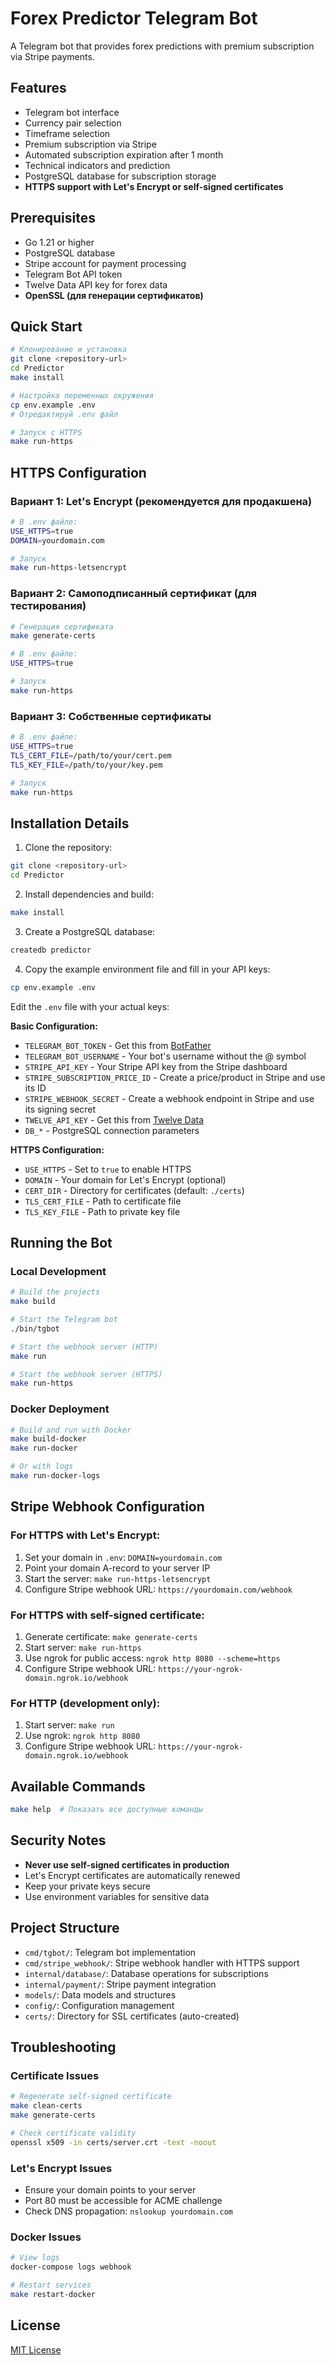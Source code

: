 # Forex Predictor Telegram Bot

A Telegram bot that provides forex predictions with premium subscription via Stripe payments.

## Features

- Telegram bot interface
- Currency pair selection
- Timeframe selection
- Premium subscription via Stripe
- Automated subscription expiration after 1 month
- Technical indicators and prediction
- PostgreSQL database for subscription storage
- **HTTPS support with Let's Encrypt or self-signed certificates**

## Prerequisites

- Go 1.21 or higher
- PostgreSQL database
- Stripe account for payment processing
- Telegram Bot API token
- Twelve Data API key for forex data
- **OpenSSL (для генерации сертификатов)**

## Quick Start

```bash
# Клонирование и установка
git clone <repository-url>
cd Predictor
make install

# Настройка переменных окружения
cp env.example .env
# Отредактируй .env файл

# Запуск с HTTPS
make run-https
```

## HTTPS Configuration

### Вариант 1: Let's Encrypt (рекомендуется для продакшена)

```bash
# В .env файле:
USE_HTTPS=true
DOMAIN=yourdomain.com

# Запуск
make run-https-letsencrypt
```

### Вариант 2: Самоподписанный сертификат (для тестирования)

```bash
# Генерация сертификата
make generate-certs

# В .env файле:
USE_HTTPS=true

# Запуск
make run-https
```

### Вариант 3: Собственные сертификаты

```bash
# В .env файле:
USE_HTTPS=true
TLS_CERT_FILE=/path/to/your/cert.pem
TLS_KEY_FILE=/path/to/your/key.pem

# Запуск
make run-https
```

## Installation Details

1. Clone the repository:

```bash
git clone <repository-url>
cd Predictor
```

2. Install dependencies and build:

```bash
make install
```

3. Create a PostgreSQL database:

```bash
createdb predictor
```

4. Copy the example environment file and fill in your API keys:

```bash
cp env.example .env
```

Edit the `.env` file with your actual keys:

**Basic Configuration:**
- `TELEGRAM_BOT_TOKEN` - Get this from [BotFather](https://t.me/botfather)
- `TELEGRAM_BOT_USERNAME` - Your bot's username without the @ symbol
- `STRIPE_API_KEY` - Your Stripe API key from the Stripe dashboard
- `STRIPE_SUBSCRIPTION_PRICE_ID` - Create a price/product in Stripe and use its ID
- `STRIPE_WEBHOOK_SECRET` - Create a webhook endpoint in Stripe and use its signing secret
- `TWELVE_API_KEY` - Get this from [Twelve Data](https://twelvedata.com/)
- `DB_*` - PostgreSQL connection parameters

**HTTPS Configuration:**
- `USE_HTTPS` - Set to `true` to enable HTTPS
- `DOMAIN` - Your domain for Let's Encrypt (optional)
- `CERT_DIR` - Directory for certificates (default: `./certs`)
- `TLS_CERT_FILE` - Path to certificate file
- `TLS_KEY_FILE` - Path to private key file

## Running the Bot

### Local Development

```bash
# Build the projects
make build

# Start the Telegram bot
./bin/tgbot

# Start the webhook server (HTTP)
make run

# Start the webhook server (HTTPS)
make run-https
```

### Docker Deployment

```bash
# Build and run with Docker
make build-docker
make run-docker

# Or with logs
make run-docker-logs
```

## Stripe Webhook Configuration

### For HTTPS with Let's Encrypt:
1. Set your domain in `.env`: `DOMAIN=yourdomain.com`
2. Point your domain A-record to your server IP
3. Start the server: `make run-https-letsencrypt`
4. Configure Stripe webhook URL: `https://yourdomain.com/webhook`

### For HTTPS with self-signed certificate:
1. Generate certificate: `make generate-certs`
2. Start server: `make run-https`
3. Use ngrok for public access: `ngrok http 8080 --scheme=https`
4. Configure Stripe webhook URL: `https://your-ngrok-domain.ngrok.io/webhook`

### For HTTP (development only):
1. Start server: `make run`
2. Use ngrok: `ngrok http 8080`
3. Configure Stripe webhook URL: `https://your-ngrok-domain.ngrok.io/webhook`

## Available Commands

```bash
make help  # Показать все доступные команды
```

## Security Notes

- **Never use self-signed certificates in production**
- Let's Encrypt certificates are automatically renewed
- Keep your private keys secure
- Use environment variables for sensitive data

## Project Structure

- `cmd/tgbot/`: Telegram bot implementation
- `cmd/stripe_webhook/`: Stripe webhook handler with HTTPS support
- `internal/database/`: Database operations for subscriptions
- `internal/payment/`: Stripe payment integration
- `models/`: Data models and structures
- `config/`: Configuration management
- `certs/`: Directory for SSL certificates (auto-created)

## Troubleshooting

### Certificate Issues
```bash
# Regenerate self-signed certificate
make clean-certs
make generate-certs

# Check certificate validity
openssl x509 -in certs/server.crt -text -noout
```

### Let's Encrypt Issues
- Ensure your domain points to your server
- Port 80 must be accessible for ACME challenge
- Check DNS propagation: `nslookup yourdomain.com`

### Docker Issues
```bash
# View logs
docker-compose logs webhook

# Restart services
make restart-docker
```

## License

[MIT License](LICENSE)
